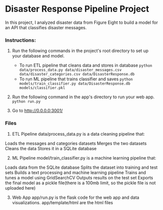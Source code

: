 # Disaster Response Pipeline Project
In this project, I analyzed disaster data from Figure Eight to build a model for an API that classifies disaster messages.

### Instructions:
1. Run the following commands in the project's root directory to set up your database and model.

    - To run ETL pipeline that cleans data and stores in database
        `python data/process_data.py data/disaster_messages.csv data/disaster_categories.csv data/DisasterResponse.db`
    - To run ML pipeline that trains classifier and saves
        `python models/train_classifier.py data/DisasterResponse.db models/classifier.pkl`

2. Run the following command in the app's directory to run your web app.
    `python run.py`

3. Go to http://0.0.0.0:3001/

### Files
1. ETL Pipeline
data/process_data.py is a data cleaning pipeline that:

Loads the messages and categories datasets
Merges the two datasets
Cleans the data
Stores it in a SQLite database

2. ML Pipeline
model/train_classifier.py is a machine learning pipeline that:

Loads data from the SQLite database
Splits the dataset into training and test sets
Builds a text processing and machine learning pipeline
Trains and tunes a model using GridSearchCV
Outputs results on the test set
Exports the final model as a pickle file(there is a 100mb limit, so the pickle file is not uploaded here)

3. Web App
app/run.py is the flask code for the web app and data visualizations.
app/template/html are the html files
